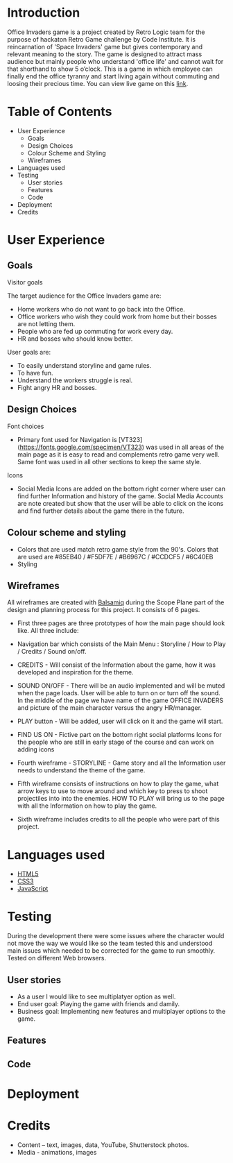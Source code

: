 # Introduction

Office Invaders game is a project created by Retro Logic team for the purpose of hackaton Retro Game challenge by Code Institute. It is reincarnation of 'Space Invaders' game but gives contemporary and relevant meaning to the story. The game is designed to attract mass audience but mainly people who understand 'office life' and cannot wait for that shorthand to show 5 o’clock. This is a game in which employee can finally end the office tyranny and start living again without commuting and loosing their precious time. You can view live game on this [link](https://retro-logic.github.io/office-invaders/game.html).

# Table of Contents
- User Experience
    * Goals
    * Design Choices
     * Colour Scheme and Styling
     * Wireframes
- Languages used
- Testing
     * User stories
     * Features
     * Code
- Deployment
- Credits


# User Experience 


## Goals

Visitor goals

The target audience for the Office Invaders game are: 
-	Home workers who do not want to go back into the Office.
-	Office workers who wish they could work from home but their bosses are not letting them.
-	People who are fed up commuting for work every day.
-	HR and bosses who should know better.

User goals are: 
-	To easily understand storyline and game rules.
-	To have fun.
-	Understand the workers struggle is real.
-	Fight angry HR and bosses.


  
## Design Choices

Font choices
-	Primary font used for Navigation is [VT323] (https://fonts.google.com/specimen/VT323) was used in all areas of the main page as it is easy to read and complements retro game very well. Same font was used in all other sections to keep the same style.

Icons
-	Social Media Icons are added on the bottom right corner where user can find further Information and history of the game. Social Media Accounts are note created but show that the user will be able to click on the icons and find further details about the game there in the future.

## Colour scheme and styling

-	Colors that are used match retro game style from the 90's. Colors that are used are #85EB40 / #F5DF7E / #B6967C / #CCDCF5 / #6C40EB
-  Styling 

  
## Wireframes


 All wireframes are created with [Balsamiq](https://balsamiq.com/) during the Scope Plane part of the design and planning process for this project.                     It consists of 6 pages. 

- First three pages are three prototypes of how the main page should look like. 
 All three include:
- Navigation bar which consists of the Main Menu : Storyline / How to Play / Credits / Sound on/off.

- CREDITS - Will consist of the Information about the game, how it was developed and inspiration for the theme.
- SOUND ON/OFF - There will be an audio implemented and will be muted when the page loads. User will be able to turn on or turn off the sound.
In the middle of the page we have name of the game OFFICE INVADERS and picture of the main character versus the angry HR/manager.
- PLAY button - Will be added, user will click on it and the game will start.
- FIND US ON - Fictive part on the bottom right social platforms Icons for the people who are still in early stage of the course and can work on adding icons
- Fourth wireframe - STORYLINE - Game story and all the Information user needs to understand the theme of the game.
- Fifth wireframe consists of instructions on how to play the game, what arrow keys to use to move around and which key to press to shoot projectiles into into the enemies. 
  HOW TO PLAY will bring us to the page with all the Information on how to play the game. 
- Sixth wireframe includes credits to all the people who were part of this project.

# Languages used
- [HTML5](https://en.wikipedia.org/wiki/HTML5)
- [CSS3](https://en.wikipedia.org/wiki/CSS)
- [JavaScript](https://en.wikipedia.org/wiki/JavaScript) 
 

  
# Testing

During the development there were some issues where the character would not move the way we would like so the team tested this and understood main issues which needed to be corrected for the game to run smoothly. Tested on different Web browsers.

## User stories

- As a user I would like to see multiplatyer option as well.
- End user goal: Playing the game with friends and damily.
- Business goal: Implementing new features and multiplayer options to the game.

## Features


  ## Code

# Deployment

# Credits

- Content – text, images, data, YouTube, Shutterstock photos.
- Media - animations, images
  


  



